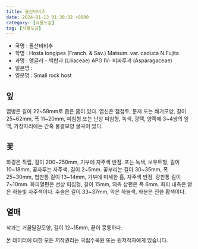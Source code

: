 ```yaml
---
title: 돌산비비추
date: 2024-01-13 01:38:32 +0800
category: [식물도감]
tag: [식물도감]
---
```




- 국명 : 돌산비비추
- 학명 : Hosta longipes (Franch. & Sav.) Matsum. var. caduca N.Fujita
- 과명 : 앵글러 - 백합과 (Liliaceae) APG Ⅳ- 비짜루과 (Asparagaceae)
- 일본명 : 
- 영문명 : Small rock host


## 잎
엽병은 길이 22~58mm로 좁은 홈이 있다. 엽신은 점첨두, 둔저 또는 쐐기모양, 길이 25~62mm, 폭 11~20mm, 피침형 또는 난상 피침형, 녹색, 광택, 양쪽에 3~4쌍의 잎맥, 가장자리에는 간혹 물결모양 굴곡이 있다.
## 꽃
화경은 직립, 길이 200~250mm, 기부에 자주색 반점. 포는 녹색, 보우트형, 길이 10~18mm, 꽃자루는 자주색, 길이 2~5mm. 꽃부리는 길이 30~35mm, 폭 25~30mm, 협판통 길이 13~14mm, 기부에 미세한 홈, 자주색 반점. 광판통 길이 7~10mm. 화피열편은 선상 피침형, 길이 15mm, 외측 삼편은 폭 6mm. 화피 내측은 옅은 하늘빛 자주색이다. 수술은 길이 33~37mm, 약은 하늘색, 화분은 진한 황색이다.
## 열매
삭과는 거꿀달걀모양, 길이 12~15mm, 끝이 뭉퉁하다.






본 데이터에 대한 모든 저작권리는 국립수목원 또는 원저작자에게 있습니다.
